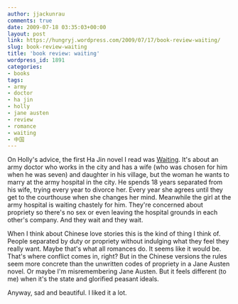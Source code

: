```yaml
---
author: jjackunrau
comments: true
date: 2009-07-18 03:35:03+00:00
layout: post
link: https://hungryj.wordpress.com/2009/07/17/book-review-waiting/
slug: book-review-waiting
title: 'book review: waiting'
wordpress_id: 1891
categories:
- books
tags:
- army
- doctor
- ha jin
- holly
- jane austen
- review
- romance
- waiting
- 中国
---
```


On Holly's advice, the first Ha Jin novel I read was [Waiting](http://www.amazon.ca/Waiting-Novel-Ha-Jin/dp/0375706410/). It's about an army doctor who works in the city and has a wife (who was chosen for him when he was seven) and daughter in his village, but the woman he wants to marry at the army hospital in the city. He spends 18 years separated from his wife, trying every year to divorce her. Every year she agrees until they get to the courthouse when she changes her mind. Meanwhile the girl at the army hospital is waiting chastely for him. They're concerned about propriety so there's no sex or even leaving the hospital grounds in each other's company. And they wait and they wait.

When I think about Chinese love stories this is the kind of thing I think of. People separated by duty or propriety without indulging what they feel they really want. Maybe that's what all romances do. It seems like it would be. That's where conflict comes in, right? But in the Chinese versions the rules seem more concrete than the unwritten codes of propriety in a Jane Austen novel. Or maybe I'm misremembering Jane Austen. But it feels different (to me) when it's the state and glorified peasant ideals.

Anyway, sad and beautiful. I liked it a lot.
